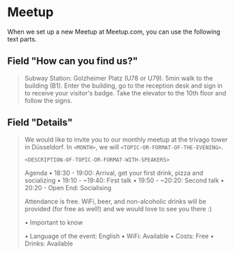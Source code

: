 # Meetup

When we set up a new Meetup at Meetup.com, you can use the following text parts.

## Field "How can you find us?"

> Subway Station: Golzheimer Platz (U78 or U79). 5min walk to the building (B1). Enter the building, go to the reception desk and sign in to receive your visitor's badge. Take the elevator to the 10th floor and follow the signs.

## Field "Details"

> We would like to invite you to our monthly meetup at the trivago tower in Düsseldorf. In `<MONTH>`, we will `<TOPIC-OR-FORMAT-OF-THE-EVENING>`.
>
> `<DESCRIPTION-OF-TOPIC-OR-FORMAT-WITH-SPEAKERS>`
>
> Agenda
> • 18:30 - 19:00: Arrival, get your first drink, pizza and socializing
> • 19:10 - ~19:40: First talk
> • 19:50 - ~20:20: Second talk
> • 20:20 - Open End: Socialising
>
> Attendance is free. WiFi, beer, and non-alcoholic drinks will be provided (for free as well!) and we would love to see you there :)
>
> • Important to know
>
> • Language of the event: English
> • WiFi: Available
> • Costs: Free
> • Drinks: Available
